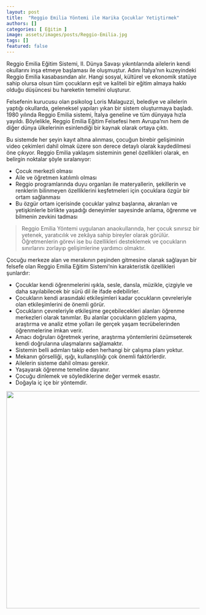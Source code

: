 ```yaml
---
layout: post
title:  "Reggio Emilia Yöntemi ile Harika Çocuklar Yetiştirmek"
authors: []
categories: [ Eğitim ]
image: assets/images/posts/Reggio-Emilia.jpg
tags: []
featured: false
---
```

Reggio Emilia Eğitim Sistemi, II. Dünya Savaşı yıkıntılarında ailelerin kendi okullarını inşa etmeye başlaması ile oluşmuştur. Adını İtalya’nın kuzeyindeki Reggio Emilia kasabasından alır. Hangi sosyal, kültürel ve ekonomik statüye sahip olursa olsun tüm çocukların eşit ve kaliteli bir eğitim almaya hakkı olduğu düşüncesi bu hareketin temelini oluşturur.

Felsefenin kurucusu olan psikolog Loris Malaguzzi, belediye ve ailelerin yaptığı okullarda, geleneksel yapıları yıkan bir sistem oluşturmaya başladı. 1980 yılında Reggio Emilia sistemi, İtalya geneline ve tüm dünyaya hızla yayıldı. Böylelikle, Reggio Emilia Eğitim Felsefesi hem Avrupa’nın hem de diğer dünya ülkelerinin esinlendiği bir kaynak olarak ortaya çıktı.

Bu sistemde her şeyin kayıt altına alınması, çocuğun birebir gelişiminin video çekimleri dahil olmak üzere son derece detaylı olarak kaydedilmesi öne çıkıyor. Reggio Emilia yaklaşım sisteminin genel özellikleri olarak, en belirgin noktalar şöyle sıralanıyor:

* Çocuk merkezli olması
* Aile ve öğretmen katılımlı olması
* Reggio programlarında duyu organları ile materyallerin, şekillerin ve renklerin bilinmeyen özelliklerini keşfetmeleri için çocuklara özgür bir ortam sağlanması
* Bu özgür ortam içerisinde çocuklar yalnız başlarına, akranları ve yetişkinlerle birlikte yaşadığı deneyimler sayesinde anlama, öğrenme ve bilmenin zevkini tadması

> Reggio Emilia Yöntemi uygulanan anaokullarında, her çocuk sınırsız bir yetenek, yaratıcılık ve zekâya sahip bireyler olarak görülür. Öğretmenlerin görevi ise bu özellikleri desteklemek ve çocukların sınırlarını zorlayıp gelişimlerine yardımcı olmaktır.

Çocuğu merkeze alan ve merakının peşinden gitmesine olanak sağlayan bir felsefe olan Reggio Emilia Eğitim Sistemi’nin karakteristik özellikleri şunlardır:

* Çocuklar kendi öğrenmelerini ışıkla, sesle, dansla, müzikle, çizgiyle ve daha sayılabilecek bir sürü dil ile ifade edebilirler.
* Çocukların kendi arasındaki etkileşimleri kadar çocukların çevreleriyle olan etkileşimlerini de önemli görür.
* Çocukların çevreleriyle etkileşime geçebilecekleri alanları öğrenme merkezleri olarak tanımlar. Bu alanlar çocukların gözlem yapma, araştırma ve analiz etme yolları ile gerçek yaşam tecrübelerinden öğrenmelerine imkan verir.
* Amacı doğruları öğretmek yerine, araştırma yöntemlerini özümseterek kendi doğrularına ulaşmalarını sağlamaktır.
* Sistemin belli adımları takip eden herhangi bir çalışma planı yoktur.
* Mekanın görselliği, ışığı, kullanışlılığı çok önemli faktörlerdir.
* Ailelerin sisteme dahil olması gerekir.
* Yaşayarak öğrenme temeline dayanır.
* Çocuğu dinlemek ve söylediklerine değer vermek esastır.
* Doğayla iç içe bir yöntemdir.

[<img class="size-full wp-image-1788 aligncenter" src="wp-content/uploads/2017/09/uzayli-bugi.jpg" alt="" width="600" height="567" sizes="(max-width: 600px) 100vw, 600px" />](https://www.damlayayinevi.com.tr/uzayli-bugi-egitim-seti-reggio-emilia-destekli)

